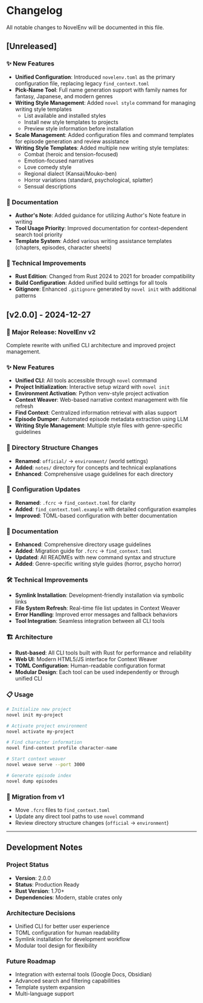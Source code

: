# Changelog

All notable changes to NovelEnv will be documented in this file.

## [Unreleased]

### ✨ New Features

- **Unified Configuration**: Introduced `novelenv.toml` as the primary configuration file, replacing legacy
  `find_context.toml`
- **Pick-Name Tool**: Full name generation support with family names for fantasy, Japanese, and modern genres
- **Writing Style Management**: Added `novel style` command for managing writing style templates
    - List available and installed styles
    - Install new style templates to projects
    - Preview style information before installation
- **Scale Management**: Added configuration files and command templates for episode generation and review assistance
- **Writing Style Templates**: Added multiple new writing style templates:
    - Combat (heroic and tension-focused)
    - Emotion-focused narratives
    - Love comedy style
    - Regional dialect (Kansai/Mouko-ben)
    - Horror variations (standard, psychological, splatter)
    - Sensual descriptions

### 📝 Documentation

- **Author's Note**: Added guidance for utilizing Author's Note feature in writing
- **Tool Usage Priority**: Improved documentation for context-dependent search tool priority
- **Template System**: Added various writing assistance templates (chapters, episodes, character sheets)

### 🔧 Technical Improvements

- **Rust Edition**: Changed from Rust 2024 to 2021 for broader compatibility
- **Build Configuration**: Added unified build settings for all tools
- **Gitignore**: Enhanced `.gitignore` generated by `novel init` with additional patterns

## [v2.0.0] - 2024-12-27

### 🎉 Major Release: NovelEnv v2

Complete rewrite with unified CLI architecture and improved project management.

### ✨ New Features

- **Unified CLI**: All tools accessible through `novel` command
- **Project Initialization**: Interactive setup wizard with `novel init`
- **Environment Activation**: Python venv-style project activation
- **Context Weaver**: Web-based narrative context management with file refresh
- **Find Context**: Centralized information retrieval with alias support
- **Episode Dumper**: Automated episode metadata extraction using LLM
- **Writing Style Management**: Multiple style files with genre-specific guidelines

### 📁 Directory Structure Changes

- **Renamed**: `official/` → `environment/` (world settings)
- **Added**: `notes/` directory for concepts and technical explanations
- **Enhanced**: Comprehensive usage guidelines for each directory

### 🔧 Configuration Updates

- **Renamed**: `.fcrc` → `find_context.toml` for clarity
- **Added**: `find_context.toml.example` with detailed configuration examples
- **Improved**: TOML-based configuration with better documentation

### 📝 Documentation

- **Enhanced**: Comprehensive directory usage guidelines
- **Added**: Migration guide for `.fcrc` → `find_context.toml`
- **Updated**: All READMEs with new command syntax and structure
- **Added**: Genre-specific writing style guides (horror, psycho horror)

### 🛠 Technical Improvements

- **Symlink Installation**: Development-friendly installation via symbolic links
- **File System Refresh**: Real-time file list updates in Context Weaver
- **Error Handling**: Improved error messages and fallback behaviors
- **Tool Integration**: Seamless integration between all CLI tools

### 🏗 Architecture

- **Rust-based**: All CLI tools built with Rust for performance and reliability
- **Web UI**: Modern HTML5/JS interface for Context Weaver
- **TOML Configuration**: Human-readable configuration format
- **Modular Design**: Each tool can be used independently or through unified CLI

### 📋 Usage

```bash
# Initialize new project
novel init my-project

# Activate project environment  
novel activate my-project

# Find character information
novel find-context profile character-name

# Start context weaver
novel weave serve --port 3000

# Generate episode index
novel dump episodes
```

### 🔄 Migration from v1

- Move `.fcrc` files to `find_context.toml`
- Update any direct tool paths to use `novel` command
- Review directory structure changes (`official` → `environment`)

---

## Development Notes

### Project Status

- **Version**: 2.0.0
- **Status**: Production Ready
- **Rust Version**: 1.70+
- **Dependencies**: Modern, stable crates only

### Architecture Decisions

- Unified CLI for better user experience
- TOML configuration for human readability
- Symlink installation for development workflow
- Modular tool design for flexibility

### Future Roadmap

- Integration with external tools (Google Docs, Obsidian)
- Advanced search and filtering capabilities
- Template system expansion
- Multi-language support